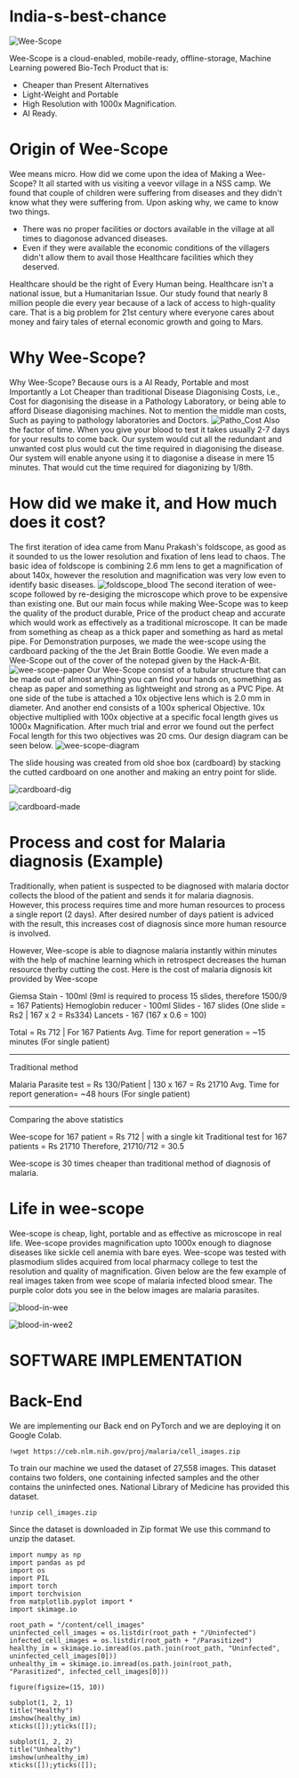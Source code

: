 # India-s-best-chance

![Wee-Scope](https://i.imgur.com/99j4ggE.png)

Wee-Scope is a cloud-enabled, mobile-ready, offline-storage, Machine Learning powered Bio-Tech Product that is:

  - Cheaper than Present Alternatives
  - Light-Weight and Portable
  - High Resolution with 1000x Magnification.
  - AI Ready.

# Origin of Wee-Scope

Wee means micro. How did we come upon the idea of Making a Wee-Scope?
It all started with us visiting a veevor village in a NSS camp. We found that couple of children were suffering from diseases and they didn't know what they were suffering from. Upon asking why, we came to know two things.
- There was no proper facilities or doctors available in the village at all times to diagonose advanced diseases.
- Even if they were available the economic conditions of the villagers didn't allow them to avail those Healthcare facilities which they deserved.

Healthcare should be the right of Every Human being. Healthcare isn't a national issue, but a Humanitarian Issue. Our study found that nearly 8 million people die every year because of a lack of access to high-quality care. That is a big problem for 21st century where everyone cares about money and fairy tales of eternal economic growth and going to Mars. 

# Why Wee-Scope?

Why Wee-Scope? Because ours is a AI Ready, Portable and most Importantly a Lot Cheaper than traditional Disease Diagonising Costs, i.e., Cost for diagonising the disease in a Pathology Laboratory, or being able to afford Disease diagonising machines. Not to mention the middle man costs, Such as paying to pathology laboratories and Doctors. 
![Patho_Cost](https://i.imgur.com/KH2kTRT.png)
Also the factor of time. When you give your blood to test it takes usually 2-7 days for your results to come back. Our system would cut all the redundant and unwanted cost plus would cut the time required in diagonising the disease. Our system will enable anyone using it to diagonise a disease in mere 15 minutes. That would cut the time required for diagonizing by 1/8th.

# How did we make it, and How much does it cost?

The first iteration of idea came from Manu Prakash's foldscope, as good as it sounded to us the lower resolution and fixation of lens lead to chaos. The basic idea of foldscope is combining 2.6 mm lens to get a magnification of about 140x, however the resolution and magnification was very low even to identify basic diseases.
![foldscope_blood](https://i.imgur.com/DDBlPUK.jpg)
The second iteration of wee-scope followed by re-desiging the microscope which prove to be expensive than existing one.
But our main focus while making Wee-Scope was to keep the quality of the product durable, Price of the product cheap and accurate which would work as effectively as a traditional microscope. 
It can be made from something as cheap as a thick paper and something as hard as metal pipe. For Demonstration purposes, we made the wee-scope using the cardboard packing of the the Jet Brain Bottle Goodie. We even made a Wee-Scope out of the cover of the notepad given by the Hack-A-Bit.
![wee-scope-paper](https://i.imgur.com/gfSQnaV.jpg)
Our Wee-Scope consist of a tubular structure that can be made out of almost anything you can find your hands on, something as cheap as paper and something as lightweight and strong as a PVC Pipe. At one side of the tube is attached a 10x objective lens which is 2.0 mm in diameter. And another end consists of a 100x spherical Objective. 10x objective multiplied with 100x objective at a specific focal length gives us 1000x Magnification. After much trial and error we found out the perfect Focal length for this two objectives was 20 cms. Our design diagram can be seen below.
![wee-scope-diagram](https://i.imgur.com/E7dEqnI.jpg?1)

The slide housing was created from old shoe box (cardboard) by stacking the cutted cardboard on one another and making an entry point for slide.

![cardboard-dig](https://i.imgur.com/1SuMXsl.jpg)

![cardboard-made](https://i.imgur.com/D2Szeyj.jpg)

# Process and cost for Malaria diagnosis (Example)

Traditionally, when patient is suspected to be diagnosed with malaria doctor collects the blood of the patient and sends it for malaria diagnosis. However, this process requires time and more human resources to process a single report (2 days). After desired number of days patient is adviced with the result, this increases cost of diagnosis since more human resource is involved.

However, Wee-scope is able to diagnose malaria instantly within minutes with the help of machine learning which in retrospect decreases the human resource therby cutting the cost. Here is the cost of malaria dignosis kit provided by Wee-scope

Giemsa Stain - 100ml  (9ml is required to process 15 slides, therefore 1500/9 = 167 Patients)
Hemoglobin reducer - 100ml
Slides - 167 slides (One slide = Rs2 | 167 x 2 = Rs334)
Lancets - 167 (167 x 0.6 = 100)

Total = Rs 712 | For 167 Patients
Avg. Time for report generation = ~15 minutes (For single patient)

-----------------------------------------------------------------------------------------------------------------

Traditional method

Malaria Parasite test = Rs 130/Patient | 130 x 167 = Rs 21710
Avg. Time for report generation= ~48 hours (For single patient)

-----------------------------------------------------------------------------------------------------------------
Comparing the above statistics

Wee-scope for 167 patient = Rs 712 | with a single kit
Traditional test for 167 patients = Rs 21710
Therefore,
21710/712 = 30.5

Wee-scope is 30 times cheaper than traditional method of diagnosis of malaria.

# Life in wee-scope

Wee-scope is cheap, light, portable and as effective as microscope in real life. Wee-scope provides magnification upto 1000x enough to diagnose diseases like sickle cell anemia with bare eyes. Wee-scope was tested with plasmodium slides acquired from local pharmacy college to test the resolution and quality of magnification. Given below are the few example of real images taken from wee scope of malaria infected blood smear.
The purple color dots you see in the below images are malaria parasites.

![blood-in-wee](https://i.imgur.com/UbjClCn.png)

![blood-in-wee2](https://i.imgur.com/4yUqUPk.jpg)

# SOFTWARE IMPLEMENTATION
# Back-End

We are implementing our Back end on PyTorch and we are deploying it on Google Colab.

`!wget https://ceb.nlm.nih.gov/proj/malaria/cell_images.zip`

To train our machine we used the dataset of 27,558 images. This dataset contains two folders, one containing infected samples and the other contains the uninfected ones. National Library of Medicine has provided this dataset. 

`!unzip cell_images.zip`

Since the dataset is downloaded in Zip format We use this command to unzip the dataset.

```
import numpy as np
import pandas as pd
import os
import PIL
import torch
import torchvision
from matplotlib.pyplot import *
import skimage.io

root_path = "/content/cell_images"
uninfected_cell_images = os.listdir(root_path + "/Uninfected")
infected_cell_images = os.listdir(root_path + "/Parasitized")
healthy_im = skimage.io.imread(os.path.join(root_path, "Uninfected", uninfected_cell_images[0]))
unhealthy_im = skimage.io.imread(os.path.join(root_path, "Parasitized", infected_cell_images[0]))

figure(figsize=(15, 10))

subplot(1, 2, 1)
title("Healthy")
imshow(healthy_im)
xticks([]);yticks([]);

subplot(1, 2, 2)
title("Unhealthy")
imshow(unhealthy_im)
xticks([]);yticks([]);

```



